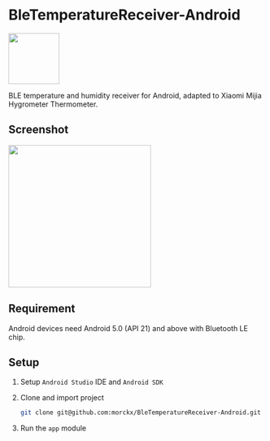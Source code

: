 BleTemperatureReceiver-Android
===
<img src="https://raw.githubusercontent.com/j796160836/BleTemperatureReceiver-Android/master/screenshot/icon.png" width="100" />

BLE temperature and humidity receiver for Android, adapted to Xiaomi Mijia Hygrometer Thermometer.

## Screenshot  

<img src="https://raw.githubusercontent.com/j796160836/BleTemperatureReceiver-Android/master/screenshot/screenshot.png" width="280" />

## Requirement

Android devices need Android 5.0 (API 21) and above with Bluetooth LE chip.

## Setup

1. Setup `Android Studio` IDE and `Android SDK`
2. Clone and import project

	```bash
	git clone git@github.com:morckx/BleTemperatureReceiver-Android.git
	```

3. Run the `app` module

